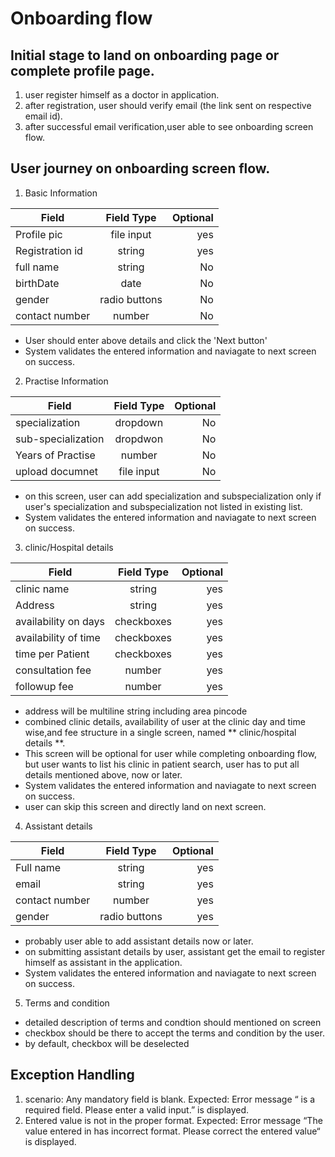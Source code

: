 # Onboarding flow

## Initial stage to land on onboarding page or complete profile page.
1. user register himself as a doctor in application.
2. after registration, user should verify email (the link sent on respective email id). 
3. after successful email verification,user able to see onboarding screen flow. 

## User journey on onboarding screen flow.

1. Basic Information

| Field          | Field Type    | Optional |
| -------------  |:-------------:| --------:|
| Profile pic    | file input    | yes      |
| Registration id| string        | yes      |
| full name      | string        | No       |
| birthDate      | date          | No       |
| gender         | radio buttons | No       |
| contact number | number        | No       |    
             
* User should enter above details and click the 'Next button'
* System validates the entered information and naviagate to next screen on success. 

2. Practise Information

| Field             | Field Type    | Optional |
| ----------------  |:-------------:| --------:|
| specialization    | dropdown      | No       |
| sub-specialization| dropdwon      | No       |
| Years of Practise | number        | No       |
| upload documnet   | file input    | No       |

* on this screen, user can add specialization and subspecialization only if     user's specialization and subspecialization not listed in existing list. 
* System validates the entered information and naviagate to next screen on success. 

3. clinic/Hospital details

| Field                   | Field Type    | Optional |
| ---------------------   |:-------------:| --------:|
| clinic name             | string        | yes      |
| Address                 | string        | yes      |
| availability on days    | checkboxes    | yes      |
| availability of time    | checkboxes    | yes      |
| time per Patient        | checkboxes    | yes      |
| consultation fee        | number        | yes      |
| followup fee            | number        | yes      |

* address will be multiline string including area pincode
* combined clinic details, availability of user at the clinic day and time wise,and fee structure in a single screen, named ** clinic/hospital details **.
* This screen will be optional for user while completing onboarding flow, but user wants to list his clinic in patient search, user has to put all details mentioned above, now or later.
* System validates the entered information and naviagate to next screen on success. 
* user can skip this screen and directly land on next screen.  

4. Assistant details
  
| Field             | Field Type    | Optional |
| --------------    |:-------------:| --------:|
| Full name         | string        | yes      |
| email             | string        | yes      |
| contact number    | number        | yes      |
| gender            | radio buttons | yes      |

* probably user able to add assistant details now or later.
* on submitting assistant details by user, assistant get the email to register himself as assistant in the application. 
* System validates the entered information and naviagate to next screen on success. 

5. Terms and condition
* detailed description of terms and condtion should mentioned on screen 
* checkbox should be there to accept the terms and condition by the user. 
* by default, checkbox will be deselected 

## Exception Handling 
         
1. scenario: Any mandatory field is blank.
Expected: Error message “<field name> is a required field. Please enter a valid input.” is displayed. 
2. Entered value is not in the proper format.
Expected: Error message “The value entered in <field name> has incorrect format. Please correct the entered value“ is displayed.